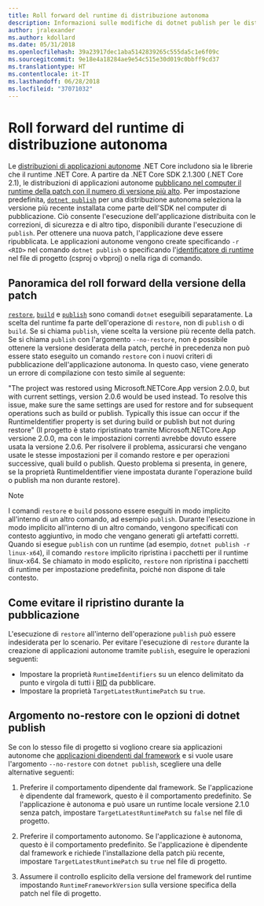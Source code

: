 ```yaml
---
title: Roll forward del runtime di distribuzione autonoma
description: Informazioni sulle modifiche di dotnet publish per le distribuzioni autonome.
author: jralexander
ms.author: kdollard
ms.date: 05/31/2018
ms.openlocfilehash: 39a23917dec1aba5142839265c555da5c1e6f09c
ms.sourcegitcommit: 9e18e4a18284ae9e54c515e30d019c0bbff9cd37
ms.translationtype: HT
ms.contentlocale: it-IT
ms.lasthandoff: 06/28/2018
ms.locfileid: "37071032"
---
```

# <a name="self-contained-deployment-runtime-roll-forward"></a>Roll forward del runtime di distribuzione autonoma

Le [distribuzioni di applicazioni autonome](index.md) .NET Core includono sia le librerie che il runtime .NET Core. A partire da .NET Core SDK 2.1.300 (.NET Core 2.1), le distribuzioni di applicazioni autonome [pubblicano nel computer il runtime della patch con il numero di versione più alto](https://github.com/dotnet/designs/pull/36). Per impostazione predefinita, [`dotnet publish`](../tools/dotnet-publish.md) per una distribuzione autonoma seleziona la versione più recente installata come parte dell'SDK nel computer di pubblicazione. Ciò consente l'esecuzione dell'applicazione distribuita con le correzioni, di sicurezza e di altro tipo, disponibili durante l'esecuzione di `publish`. Per ottenere una nuova patch, l'applicazione deve essere ripubblicata. Le applicazioni autonome vengono create specificando `-r <RID>` nel comando `dotnet publish` o specificando l'[identificatore di runtime](../rid-catalog.md) nel file di progetto (csproj o vbproj) o nella riga di comando.

## <a name="patch-version-roll-forward-overview"></a>Panoramica del roll forward della versione della patch

[`restore`](../tools/dotnet-restore.md), [`build`](../tools/dotnet-build.md) e [`publish`](../tools/dotnet-publish.md) sono comandi `dotnet` eseguibili separatamente. La scelta del runtime fa parte dell'operazione di `restore`, non di `publish` o di `build`. Se si chiama `publish`, viene scelta la versione più recente della patch. Se si chiama `publish` con l'argomento `--no-restore`, non è possibile ottenere la versione desiderata della patch, perché in precedenza non può essere stato eseguito un comando `restore` con i nuovi criteri di pubblicazione dell'applicazione autonoma. In questo caso, viene generato un errore di compilazione con testo simile al seguente:

  "The project was restored using Microsoft.NETCore.App version 2.0.0, but with current settings, version 2.0.6 would be used instead. To resolve this issue, make sure the same settings are used for restore and for subsequent operations such as build or publish. Typically this issue can occur if the RuntimeIdentifier property is set during build or publish but not during restore" (Il progetto è stato ripristinato tramite Microsoft.NETCore.App versione 2.0.0, ma con le impostazioni correnti avrebbe dovuto essere usata la versione 2.0.6. Per risolvere il problema, assicurarsi che vengano usate le stesse impostazioni per il comando restore e per operazioni successive, quali build o publish. Questo problema si presenta, in genere, se la proprietà RuntimeIdentifier viene impostata durante l'operazione build o publish ma non durante restore).

> [!NOTE]
> I comandi `restore` e `build` possono essere eseguiti in modo implicito all'interno di un altro comando, ad esempio `publish`. Durante l'esecuzione in modo implicito all'interno di un altro comando, vengono specificati con contesto aggiuntivo, in modo che vengano generati gli artefatti corretti. Quando si esegue `publish` con un runtime (ad esempio, `dotnet publish -r linux-x64`), il comando `restore` implicito ripristina i pacchetti per il runtime linux-x64. Se chiamato in modo esplicito, `restore` non ripristina i pacchetti di runtime per impostazione predefinita, poiché non dispone di tale contesto.

## <a name="how-to-avoid-restore-during-publish"></a>Come evitare il ripristino durante la pubblicazione

L'esecuzione di `restore` all'interno dell'operazione `publish` può essere indesiderata per lo scenario. Per evitare l'esecuzione di `restore` durante la creazione di applicazioni autonome tramite `publish`, eseguire le operazioni seguenti:

* Impostare la proprietà `RuntimeIdentifiers` su un elenco delimitato da punto e virgola di tutti i [RID](../rid-catalog.md) da pubblicare.
* Impostare la proprietà `TargetLatestRuntimePatch` su `true`.

## <a name="no-restore-argument-with-dotnet-publish-options"></a>Argomento no-restore con le opzioni di dotnet publish

Se con lo stesso file di progetto si vogliono creare sia applicazioni autonome che [applicazioni dipendenti dal framework](index.md) e si vuole usare l'argomento `--no-restore` con `dotnet publish`, scegliere una delle alternative seguenti:

1. Preferire il comportamento dipendente dal framework. Se l'applicazione è dipendente dal framework, questo è il comportamento predefinito. Se l'applicazione è autonoma e può usare un runtime locale versione 2.1.0 senza patch, impostare `TargetLatestRuntimePatch` su `false` nel file di progetto.

2. Preferire il comportamento autonomo. Se l'applicazione è autonoma, questo è il comportamento predefinito. Se l'applicazione è dipendente dal framework e richiede l'installazione della patch più recente, impostare `TargetLatestRuntimePatch` su `true` nel file di progetto.

3. Assumere il controllo esplicito della versione del framework del runtime impostando `RuntimeFrameworkVersion` sulla versione specifica della patch nel file di progetto.
